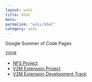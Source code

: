 ```yaml
---
layout: wiki
title: GSoC
meta: 
permalink: "wiki/GSoC"
category: wiki
---
```

<!-- Name: GSoC -->
<!-- Version: 3 -->
<!-- Author: pyzhang -->

Google Summer of Code Pages

2008

 * [NFS Project](wiki/GSoC/NFS)
 * [V2M Extension Project](wiki/GSoC/V2M)
  * [V2M Extension Development Track](wiki/GSoC/V2M_Track)
